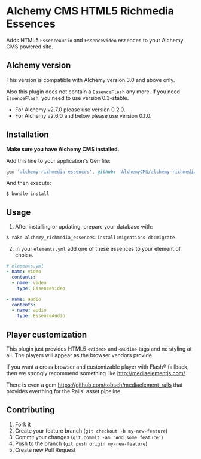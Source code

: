# Alchemy CMS HTML5 Richmedia Essences

Adds HTML5 `EssenceAudio` and `EssenceVideo` essences to your Alchemy CMS powered site.

## Alchemy version

This version is compatible with Alchemy version 3.0 and above only.

Also this plugin does not contain a `EssenceFlash` any more. If you need `EssenceFlash`, you need to use version 0.3-stable.

- For Alchemy v2.7.0 please use version 0.2.0.
- For Alchemy v2.6.0 and below please use version 0.1.0.

## Installation

**Make sure you have Alchemy CMS installed.**

Add this line to your application's Gemfile:

~~~ruby
gem 'alchemy-richmedia-essences', github: 'AlchemyCMS/alchemy-richmedia-essences'
~~~

And then execute:

~~~shell
$ bundle install
~~~

## Usage

1) After installing or updating, prepare your database with:

~~~shell
$ rake alchemy_richmedia_essences:install:migrations db:migrate
~~~

2) In your `elements.yml` add one of these essences to your element of choice.

~~~yaml
# elements.yml
- name: video
  contents:
  - name: video
    type: EssenceVideo

- name: audio
  contents:
  - name: audio
    type: EssenceAudio
~~~

## Player customization

This plugin just provides HTML5 `<video>` and `<audio>` tags and no styling at all. The players will appear as the browser vendors provide.

If you want a cross browser and customizable player with Flash® fallback, then we strongly recommend something like http://mediaelementjs.com/

There is even a gem https://github.com/tobsch/mediaelement_rails that provides everthing for the Rails' asset pipeline.

## Contributing

1. Fork it
2. Create your feature branch (`git checkout -b my-new-feature`)
3. Commit your changes (`git commit -am 'Add some feature'`)
4. Push to the branch (`git push origin my-new-feature`)
5. Create new Pull Request
